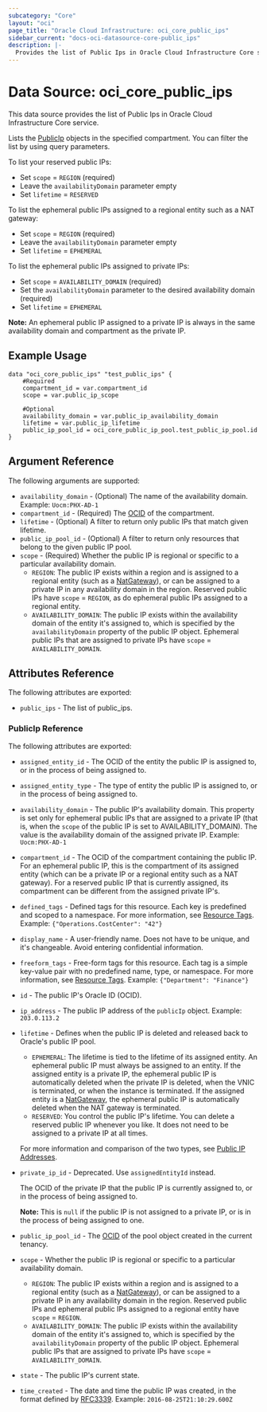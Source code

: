 ```yaml
---
subcategory: "Core"
layout: "oci"
page_title: "Oracle Cloud Infrastructure: oci_core_public_ips"
sidebar_current: "docs-oci-datasource-core-public_ips"
description: |-
  Provides the list of Public Ips in Oracle Cloud Infrastructure Core service
---
```


# Data Source: oci_core_public_ips
This data source provides the list of Public Ips in Oracle Cloud Infrastructure Core service.

Lists the [PublicIp](https://docs.cloud.oracle.com/iaas/api/#/en/iaas/20160918/PublicIp/) objects
in the specified compartment. You can filter the list by using query parameters.

To list your reserved public IPs:
  * Set `scope` = `REGION`  (required)
  * Leave the `availabilityDomain` parameter empty
  * Set `lifetime` = `RESERVED`

To list the ephemeral public IPs assigned to a regional entity such as a NAT gateway:
  * Set `scope` = `REGION`  (required)
  * Leave the `availabilityDomain` parameter empty
  * Set `lifetime` = `EPHEMERAL`

To list the ephemeral public IPs assigned to private IPs:
  * Set `scope` = `AVAILABILITY_DOMAIN` (required)
  * Set the `availabilityDomain` parameter to the desired availability domain (required)
  * Set `lifetime` = `EPHEMERAL`

**Note:** An ephemeral public IP assigned to a private IP
is always in the same availability domain and compartment as the private IP.


## Example Usage

```hcl
data "oci_core_public_ips" "test_public_ips" {
	#Required
	compartment_id = var.compartment_id
	scope = var.public_ip_scope

	#Optional
	availability_domain = var.public_ip_availability_domain
	lifetime = var.public_ip_lifetime
	public_ip_pool_id = oci_core_public_ip_pool.test_public_ip_pool.id
}
```

## Argument Reference

The following arguments are supported:

* `availability_domain` - (Optional) The name of the availability domain.  Example: `Uocm:PHX-AD-1` 
* `compartment_id` - (Required) The [OCID](https://docs.cloud.oracle.com/iaas/Content/General/Concepts/identifiers.htm) of the compartment.
* `lifetime` - (Optional) A filter to return only public IPs that match given lifetime. 
* `public_ip_pool_id` - (Optional) A filter to return only resources that belong to the given public IP pool. 
* `scope` - (Required) Whether the public IP is regional or specific to a particular availability domain.
	* `REGION`: The public IP exists within a region and is assigned to a regional entity (such as a [NatGateway](https://docs.cloud.oracle.com/iaas/api/#/en/iaas/20160918/NatGateway/)), or can be assigned to a private IP in any availability domain in the region. Reserved public IPs have `scope` = `REGION`, as do ephemeral public IPs assigned to a regional entity.
	* `AVAILABILITY_DOMAIN`: The public IP exists within the availability domain of the entity it's assigned to, which is specified by the `availabilityDomain` property of the public IP object. Ephemeral public IPs that are assigned to private IPs have `scope` = `AVAILABILITY_DOMAIN`. 


## Attributes Reference

The following attributes are exported:

* `public_ips` - The list of public_ips.

### PublicIp Reference

The following attributes are exported:

* `assigned_entity_id` - The OCID of the entity the public IP is assigned to, or in the process of being assigned to. 
* `assigned_entity_type` - The type of entity the public IP is assigned to, or in the process of being assigned to. 
* `availability_domain` - The public IP's availability domain. This property is set only for ephemeral public IPs that are assigned to a private IP (that is, when the `scope` of the public IP is set to AVAILABILITY_DOMAIN). The value is the availability domain of the assigned private IP.  Example: `Uocm:PHX-AD-1` 
* `compartment_id` - The OCID of the compartment containing the public IP. For an ephemeral public IP, this is the compartment of its assigned entity (which can be a private IP or a regional entity such as a NAT gateway). For a reserved public IP that is currently assigned, its compartment can be different from the assigned private IP's. 
* `defined_tags` - Defined tags for this resource. Each key is predefined and scoped to a namespace. For more information, see [Resource Tags](https://docs.cloud.oracle.com/iaas/Content/General/Concepts/resourcetags.htm).  Example: `{"Operations.CostCenter": "42"}` 
* `display_name` - A user-friendly name. Does not have to be unique, and it's changeable. Avoid entering confidential information. 
* `freeform_tags` - Free-form tags for this resource. Each tag is a simple key-value pair with no predefined name, type, or namespace. For more information, see [Resource Tags](https://docs.cloud.oracle.com/iaas/Content/General/Concepts/resourcetags.htm).  Example: `{"Department": "Finance"}` 
* `id` - The public IP's Oracle ID (OCID).
* `ip_address` - The public IP address of the `publicIp` object.  Example: `203.0.113.2` 
* `lifetime` - Defines when the public IP is deleted and released back to Oracle's public IP pool.
	* `EPHEMERAL`: The lifetime is tied to the lifetime of its assigned entity. An ephemeral public IP must always be assigned to an entity. If the assigned entity is a private IP, the ephemeral public IP is automatically deleted when the private IP is deleted, when the VNIC is terminated, or when the instance is terminated. If the assigned entity is a [NatGateway](https://docs.cloud.oracle.com/iaas/api/#/en/iaas/20160918/NatGateway/), the ephemeral public IP is automatically deleted when the NAT gateway is terminated.
	* `RESERVED`: You control the public IP's lifetime. You can delete a reserved public IP whenever you like. It does not need to be assigned to a private IP at all times.

	For more information and comparison of the two types, see [Public IP Addresses](https://docs.cloud.oracle.com/iaas/Content/Network/Tasks/managingpublicIPs.htm). 
* `private_ip_id` - Deprecated. Use `assignedEntityId` instead.

	The OCID of the private IP that the public IP is currently assigned to, or in the process of being assigned to.

	**Note:** This is `null` if the public IP is not assigned to a private IP, or is in the process of being assigned to one. 
* `public_ip_pool_id` - The [OCID](https://docs.cloud.oracle.com/iaas/Content/General/Concepts/identifiers.htm) of the pool object created in the current tenancy.
* `scope` - Whether the public IP is regional or specific to a particular availability domain.
	* `REGION`: The public IP exists within a region and is assigned to a regional entity (such as a [NatGateway](https://docs.cloud.oracle.com/iaas/api/#/en/iaas/20160918/NatGateway/)), or can be assigned to a private IP in any availability domain in the region. Reserved public IPs and ephemeral public IPs assigned to a regional entity have `scope` = `REGION`.
	* `AVAILABILITY_DOMAIN`: The public IP exists within the availability domain of the entity it's assigned to, which is specified by the `availabilityDomain` property of the public IP object. Ephemeral public IPs that are assigned to private IPs have `scope` = `AVAILABILITY_DOMAIN`. 
* `state` - The public IP's current state.
* `time_created` - The date and time the public IP was created, in the format defined by [RFC3339](https://tools.ietf.org/html/rfc3339).  Example: `2016-08-25T21:10:29.600Z` 


